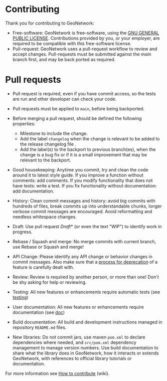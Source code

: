 # Contributing

Thank you for contributing to GeoNetwork:

* Free-software: GeoNetwork is free-software, using the [GNU GENERAL PUBLIC LICENSE](LICENSE.md). Contributions provided by you, or your employer, are required to be compatible with this free-software license.
* Pull-request: GeoNetwork uses a pull-request workflow to review and accept changes. Pull-requests must be submitted against the *main* branch first, and may be back ported as required.

# Pull requests

* Pull request is required, even if you have commit access, so the tests are run and other developer can check your code.

* Pull requests must be applied to `main`, before being backported.

* Before merging a pull request, should be defined the following properties:

  - Milestone to include the change.
  - Add the label `changelog` when  the change is relevant to be added to the release changelog file .
  - Add the label(s) to the backport to previous branch(es), when the change is a bug fix or if it is a small improvement that may be relevant to the backport.

* Good housekeeping: Anytime you commit, try and clean the code around it to latest style guide. If you improve a function without comments: add comments. If you modify functionality that does not have tests: write a test. If you fix functionality without documentation: add documentation.
  
* History: Clean commit messages and history: avoid big commits with hundreds of files, break commits up into understandable chunks, longer verbose commit messages are encouraged. Avoid reformatting and needless whitespace changes.

* Draft: Use pull request *Draft** (or even the text "WIP") to identify work in progress.
  
* Rebase / Squash and merge: No merge commits with current branch, use Rebase or Squash and merge!
  
* API Change: Please identify any API change or behavior changes in commit messages. Also make sure that a [process for deprecation](PROCESS_FOR_DEPRECATION.md) of a feature is carefully dealt with.

* Review: Review is required by another person, or more than one! Don't be shy asking for help or reviewing.

* Testing: All new features or enhancements require automatic tests (see [testing](software_development/TESTING.md))

* User documentation: All new features or enhancements require documentation (see [doc](https://github.com/geonetwork/doc))

* Build documentation: All build and development instructions managed in repository `README.md` files.

* New libraries: Do not commit jars, use maven `pom.xml` to declare dependencies where needed, and `src/pom.xml` dependency management to manage version numbers. Use build documentation to share what the library does in GeoNetwork, how it interacts or extends GeoNetwork, with references to official library tutorials or documentation.

For more information see [How to contribute](https://github.com/geonetwork/core-geonetwork/wiki/How-to-contribute) (wiki).
